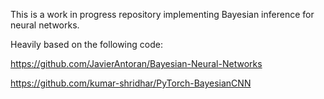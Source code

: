 This is a work in progress repository implementing Bayesian inference for neural networks.

Heavily based on the following code:

https://github.com/JavierAntoran/Bayesian-Neural-Networks

https://github.com/kumar-shridhar/PyTorch-BayesianCNN
 